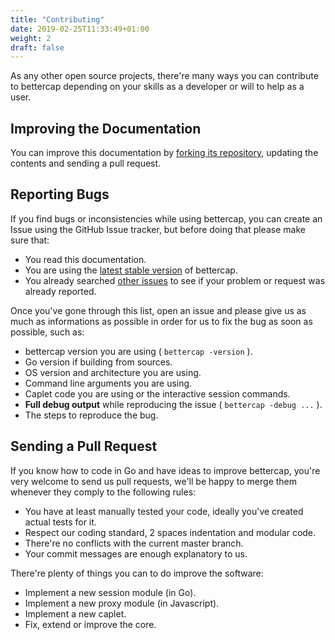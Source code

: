 ```yaml
---
title: "Contributing"
date: 2019-02-25T11:33:49+01:00
weight: 2
draft: false
---
```


As any other open source projects, there're many ways you can contribute to bettercap depending on your skills as a developer or will to help as a user.

## Improving the Documentation

You can improve this documentation by [forking its repository](https://github.com/bettercap/website), updating the contents and sending a pull request.

## Reporting Bugs

If you find bugs or inconsistencies while using bettercap, you can create an Issue using the GitHub Issue tracker, but before doing that please make sure that:

- You read this documentation.
- You are using the [latest stable version](https://github.com/bettercap/bettercap/releases) of bettercap.
- You already searched [other issues](https://github.com/bettercap/bettercap/issues) to see if your problem or request was already reported.

Once you've gone through this list, open an issue and please give us as much as informations as possible in order for us to fix the bug as soon as possible, such as:

- bettercap version you are using ( `bettercap -version` ).
- Go version if building from sources.
- OS version and architecture you are using.
- Command line arguments you are using.
- Caplet code you are using or the interactive session commands.
- **Full debug output** while reproducing the issue ( `bettercap -debug ...` ).
- The steps to reproduce the bug.

## Sending a Pull Request

If you know how to code in Go and have ideas to improve bettercap, you're very welcome to send us pull requests, we'll be happy to merge them whenever they comply to the following rules:

- You have at least manually tested your code, ideally you've created actual tests for it.
- Respect our coding standard, 2 spaces indentation and modular code.
- There're no conflicts with the current master branch.
- Your commit messages are enough explanatory to us.

There're plenty of things you can to do improve the software:

- Implement a new session module (in Go).
- Implement a new proxy module (in Javascript).
- Implement a new caplet.
- Fix, extend or improve the core.
